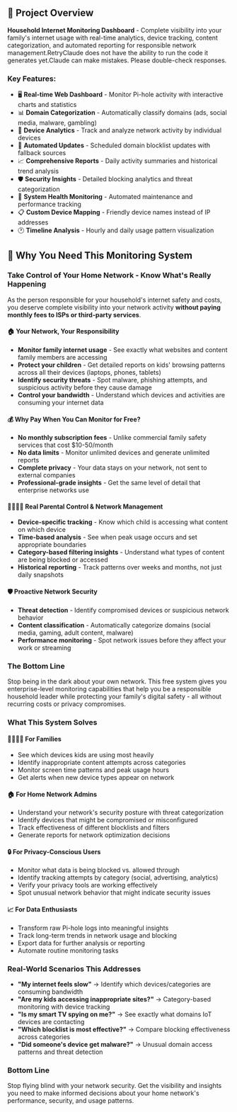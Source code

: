 ## 📝 Project Overview

**Household Internet Monitoring Dashboard** - Complete visibility into your family's internet usage with real-time analytics, device tracking, content categorization, and automated reporting for responsible network management.RetryClaude does not have the ability to run the code it generates yet.Claude can make mistakes. Please double-check responses.

### Key Features:
- 🖥️ **Real-time Web Dashboard** - Monitor Pi-hole activity with interactive charts and statistics
- 📊 **Domain Categorization** - Automatically classify domains (ads, social media, malware, gambling)
- 📱 **Device Analytics** - Track and analyze network activity by individual devices
- 🔄 **Automated Updates** - Scheduled domain blocklist updates with fallback sources
- 📈 **Comprehensive Reports** - Daily activity summaries and historical trend analysis
- 🛡️ **Security Insights** - Detailed blocking analytics and threat categorization
- 🔧 **System Health Monitoring** - Automated maintenance and performance tracking
- 📋 **Custom Device Mapping** - Friendly device names instead of IP addresses
- 🕐 **Timeline Analysis** - Hourly and daily usage pattern visualization

## 🎯 Why You Need This Monitoring System

### Take Control of Your Home Network - Know What's Really Happening

As the person responsible for your household's internet safety and costs, you deserve complete visibility into your network activity **without paying monthly fees to ISPs or third-party services**.

#### 🏠 **Your Network, Your Responsibility**
- **Monitor family internet usage** - See exactly what websites and content family members are accessing
- **Protect your children** - Get detailed reports on kids' browsing patterns across all their devices (laptops, phones, tablets)
- **Identify security threats** - Spot malware, phishing attempts, and suspicious activity before they cause damage
- **Control your bandwidth** - Understand which devices and activities are consuming your internet data

#### 💰 **Why Pay When You Can Monitor for Free?**
- **No monthly subscription fees** - Unlike commercial family safety services that cost $10-50/month
- **No data limits** - Monitor unlimited devices and generate unlimited reports
- **Complete privacy** - Your data stays on your network, not sent to external companies
- **Professional-grade insights** - Get the same level of detail that enterprise networks use

#### 👨‍👩‍👧‍👦 **Real Parental Control & Network Management**
- **Device-specific tracking** - Know which child is accessing what content on which device
- **Time-based analysis** - See when peak usage occurs and set appropriate boundaries
- **Category-based filtering insights** - Understand what types of content are being blocked or accessed
- **Historical reporting** - Track patterns over weeks and months, not just daily snapshots

#### 🛡️ **Proactive Network Security**
- **Threat detection** - Identify compromised devices or suspicious network behavior
- **Content classification** - Automatically categorize domains (social media, gaming, adult content, malware)
- **Performance monitoring** - Spot network issues before they affect your work or streaming

### The Bottom Line
Stop being in the dark about your own network. This free system gives you enterprise-level monitoring capabilities that help you be a responsible household leader while protecting your family's digital safety - all without recurring costs or privacy compromises.

### What This System Solves

#### 👨‍👩‍👧‍👦 **For Families**
- See which devices kids are using most heavily
- Identify inappropriate content attempts across categories
- Monitor screen time patterns and peak usage hours
- Get alerts when new device types appear on network

#### 🏠 **For Home Network Admins**
- Understand your network's security posture with threat categorization
- Identify devices that might be compromised or misconfigured
- Track effectiveness of different blocklists and filters
- Generate reports for network optimization decisions

#### 🔒 **For Privacy-Conscious Users**
- Monitor what data is being blocked vs. allowed through
- Identify tracking attempts by category (social, advertising, analytics)
- Verify your privacy tools are working effectively
- Spot unusual network behavior that might indicate security issues

#### 📈 **For Data Enthusiasts**
- Transform raw Pi-hole logs into meaningful insights
- Track long-term trends in network usage and blocking
- Export data for further analysis or reporting
- Automate routine monitoring tasks

### Real-World Scenarios This Addresses

- **"My internet feels slow"** → Identify which devices/categories are consuming bandwidth
- **"Are my kids accessing inappropriate sites?"** → Category-based monitoring with device tracking
- **"Is my smart TV spying on me?"** → See exactly what domains IoT devices are contacting
- **"Which blocklist is most effective?"** → Compare blocking effectiveness across categories
- **"Did someone's device get malware?"** → Unusual domain access patterns and threat detection

### Bottom Line
Stop flying blind with your network security. Get the visibility and insights you need to make informed decisions about your home network's performance, security, and usage patterns.